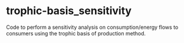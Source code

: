 # trophic-basis_sensitivity
Code to perform a sensitivity analysis on consumption/energy flows to consumers using the trophic basis of production method.
